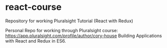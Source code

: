 # react-course
Repository for working Pluralsight Tutorial (React with Redux)

Personal Repo for working through Pluralsight course: https://app.pluralsight.com/profile/author/cory-house Building Applications with React and Redux in ES6.
